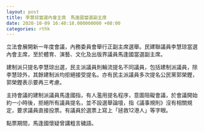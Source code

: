```yaml
---
layout: post
title: 李慧琼當選內會主席　馬逢國當選副主席
date: 2020-10-09 16:40:18.000000000 +08:00
categories: rthk
---
```


立法會展開新一年度會議，內務委員會舉行正副主席選舉。民建聯議員李慧琼當選內會主席，至於體育、演藝、文化及出版界議員馬逢國當選副主席。　

建制派只提名李慧琼出選，民主派議員則輪流提名不同議員，包括建制派議員，除李慧琼外，其餘建制派均拒絕接受提名。亦有民主派議員多次提名公民黨郭榮鏗，郭榮鏗表示要再三考慮。

主持會議的建制派議員馬逢國指，有人濫用提名程序，意圖阻礙會議，於會議開始約一小時後，拒絕所有議員提名，並不設選舉論壇，指《議事規則》沒有相關規定，要求議員直接投票。有議員於選票上寫上「拯救12港人」等字眼。

點票期間，馬逢國懷疑曾講粗言穢語。
